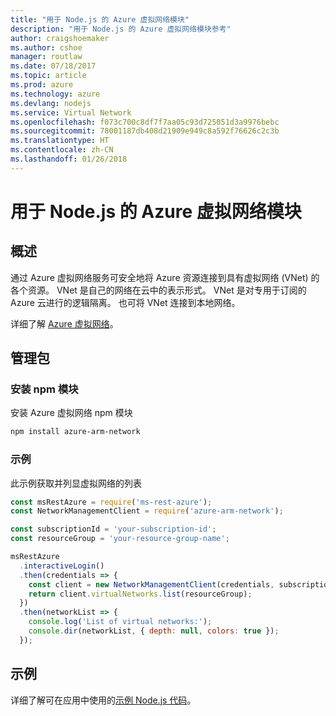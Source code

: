 ```yaml
---
title: "用于 Node.js 的 Azure 虚拟网络模块"
description: "用于 Node.js 的 Azure 虚拟网络模块参考"
author: craigshoemaker
ms.author: cshoe
manager: routlaw
ms.date: 07/18/2017
ms.topic: article
ms.prod: azure
ms.technology: azure
ms.devlang: nodejs
ms.service: Virtual Network
ms.openlocfilehash: f073c700c8df7f7aa05c93d725051d3a9976bebc
ms.sourcegitcommit: 78001187db408d21909e949c8a592f76626c2c3b
ms.translationtype: HT
ms.contentlocale: zh-CN
ms.lasthandoff: 01/26/2018
---
```

# <a name="azure-virtual-network-modules-for-nodejs"></a>用于 Node.js 的 Azure 虚拟网络模块

## <a name="overview"></a>概述

通过 Azure 虚拟网络服务可安全地将 Azure 资源连接到具有虚拟网络 (VNet) 的各个资源。 VNet 是自己的网络在云中的表示形式。 VNet 是对专用于订阅的 Azure 云进行的逻辑隔离。 也可将 VNet 连接到本地网络。

详细了解 [Azure 虚拟网络](https://docs.microsoft.com/azure/virtual-network/virtual-networks-overview)。

## <a name="management-package"></a>管理包

### <a name="install-the-npm-module"></a>安装 npm 模块

安装 Azure 虚拟网络 npm 模块

```bash
npm install azure-arm-network
```

### <a name="example"></a>示例

此示例获取并列显虚拟网络的列表

```javascript
const msRestAzure = require('ms-rest-azure');
const NetworkManagementClient = require('azure-arm-network');

const subscriptionId = 'your-subscription-id';
const resourceGroup = 'your-resource-group-name';

msRestAzure
  .interactiveLogin()
  .then(credentials => {
    const client = new NetworkManagementClient(credentials, subscriptionId);
    return client.virtualNetworks.list(resourceGroup);
  })
  .then(networkList => {
    console.log('List of virtual networks:');
    console.dir(networkList, { depth: null, colors: true });
  });

```

## <a name="samples"></a>示例

详细了解可在应用中使用的[示例 Node.js 代码](https://azure.microsoft.com/resources/samples/?platform=nodejs)。
